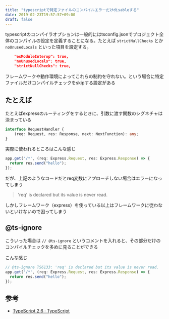 ```yaml
---
title: "typescriptで特定ファイルのコンパイルエラーだけdisableする"
date: 2019-02-23T19:57:57+09:00
draft: false
---
```


typescriptのコンパイラオプションは一般的にはtsconfig.jsonでプロジェクト全体のコンパイルの設定を定義することになる。たとえば `strictNullChecks` とか `noUnusedLocals` といった項目を設定する。

```json
    "esModuleInterop": true,
    "noUnusedLocals": true,
    "strictNullChecks": true,
```

フレームワークや動作環境によってこれらの制約を守れない。という場合に特定ファイルだけコンパイルチェックをskipする設定がある

## たとえば

たとえばexpressのルーティングをするときに、引数に渡す関数のシグネチャは決まっている

```ts
interface RequestHandler {
    (req: Request, res: Response, next: NextFunction): any;
}
```

実際に使われるところはこんな感じ

```ts
app.get('/*', (req: Express.Request, res: Express.Response) => {
  return res.send("hello");
});
```

だが、上記のようなコードだとreq変数にアプローチしない場合はエラーになってしまう

> 'req' is declared but its value is never read.

しかしフレームワーク（express）を使っている以上はフレームワークに従わないといけないので困ってしまう


## @ts-ignore

こういった場合は `// @ts-ignore` というコメントを入れると、その部分だけのコンパイルチェックを多めに見ることができる

こんな感じ

```ts
// @ts-ignore TS6133: 'req' is declared but its value is never read.
app.get('/*', (req: Express.Request, res: Express.Response) => {
  return res.send("hello");
});
```


## 参考

- [TypeScript 2.6 · TypeScript](https://www.typescriptlang.org/docs/handbook/release-notes/typescript-2-6.html#suppress-errors-in-ts-files-using--ts-ignore-comments)

